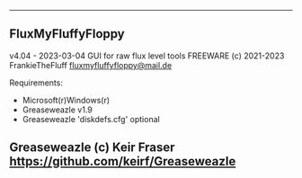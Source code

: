 ----------------------------------------
FluxMyFluffyFloppy
----------------------------------------
v4.04 - 2023-03-04
GUI for raw flux level tools
FREEWARE
(c) 2021-2023 FrankieTheFluff
fluxmyfluffyfloppy@mail.de

Requirements: 
- Microsoft(r)Windows(r) 
- Greaseweazle v1.9
- Greaseweazle 'diskdefs.cfg' optional

Greaseweazle (c) Keir Fraser
https://github.com/keirf/Greaseweazle
----------------------------------------
 
